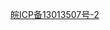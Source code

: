 [皖ICP备13013507号-2]([https://docs.github.com/categories/github-pages-basics/](http://www.beian.gov.cn)) 
